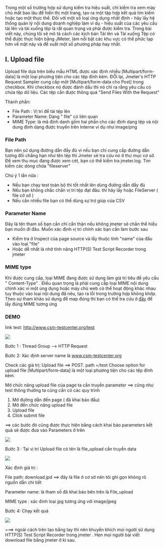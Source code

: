 Trong một số trường hợp sử dụng kiểm tra hiệu suất, chỉ kiểm tra xem máy chủ mất bao lâu để hiển thị một trang, tạo ra một tập hợp kết quả tìm kiếm hoặc tạo một thực thể. Đối với một số loại ứng dụng nhất định - hãy lấy hệ thống quản lý nội dung doanh nghiệp làm ví dụ - hiệu suất của các yêu cầu tải lên và tải xuống tệp là rất quan trọng và phải được kiểm tra. Trong bài viết này, chúng tôi sẽ mô tả cách các kịch bản Tải lên và Tải xuống Tệp có thể được thực hiện bằng JMeter, làm nổi bật các khu vực có thể phức tạp hơn về mặt này và đề xuất một số phương pháp hay nhất.

## I. Upload file 

Upload file dựa trên biểu mẫu HTML được xác định nhiều [Multipart/form-data] là một loại phương tiện cho các tệp đính kèm. ĐỔi lại, Jmeter's HTTP Request Sampler  cung cấp một [Multipart/form-data  cho Post] trong checkbox. Khi checkbox nó được đánh dấu thì nó chỉ ra rằng yêu cầu có chứa tệp dữ liệu. Các tệp cần được thông quá "Send Files With the Request"
    
 Thành phần: 

- File Path : Vị trí để tải tệp lên 
- Parameter Name: Dạng " file" có liên quan 
- MIME Type: là mã định danh gồm hai phần cho các định dạng tệp và nội dung định dạng được truyền trên Interne ví dụ như 	image/png 


###     File Path

Bạn nên sử dụng đường dẫn đầy đủ vì nếu bạn chỉ cung cấp đường dẫn tương đối chẳng hạn như tên tệp thì Jmeter sẽ tra cứu nó ở thư mục cơ sở.  Để xem thu mục đang được xem cét, bạn có thể kiểm tra jmeter.log. Tìm kiếm các dòng chứa "fileserver"

  Chú ý 1 lần nữa : 

- Nếu bạn chạy test toàn bộ thì tốt nhất lên dùng đường dẫn đầy đủ
- Nếu bạn không chắc chắn vị trí tệp đạt đâu. thì hãy lấy hoặc FileServer ( file cở sở )
-  Nếu cần nhiều file bạn có thể dùng sự trợ giúp của CSV

###     Parameter Name


Đây là tên tham số bạn cần chỉ cẩn thận nếu không jmeter sẽ chẳn thể hiểu bạn muốn đi đâu. Muốn xác định vị trí chính xác bạn cần làm bước sau

- Kiểm tra ở Inspect của page source và lấy thuộc tính "name" của đầu vào loại "file"
 - Hoặc dễ nhất là nhờ tính năng HTTP(S) Test Script Recorder trong jmeter 

###     MIME type

Khi được cung cấp, loại MIME đang được sử dụng làm giá trị tiêu đề yêu cầu " Content-Type" . Điều quan trọng là phải cung cấp loại MIME nội dung chính xác vì một úng dụng hoặc máy chủ web có thể hoạt động khác nhau tuy thuộc vào loại nội dung đã nêu, tạo ra lỗi trong trường hợp không khớp. Theo sự tham khảo sử dụng để map đúng thì bạn có thể tra cứu ở [đây](https://www.freeformatter.com/mime-types-list.html ) để lấy đúng MIME tương ứng

### DEMO

link test: http://www.csm-testcenter.org/test

![](https://images.viblo.asia/cb49bb1a-aaec-4b33-a946-dcb0cf231c83.PNG)

Bước 1 : Thread Group --> HTTP Request 

Bước 2: Xác định server name là www.csm-testcenter.org
           
Check các giá trị:  Upload file ==> POST. path =/test
                                Choose option for upload file  [Multipart/form-data] là một loại phương tiện cho các tệp đính kèm.
                            
 
 Mở chức năng upload file của page ta cần truyền parameter ==> cũng như test thông thường ta cũng cần có các quy trình 
 
 1. Mở đường dẫn đến page ( đã khai báo đầu)
2. Mở đến chức năng upload file 
3. Upload file 
4. Click submit file 

==> các bước đó cũng được thực hiện bằng cách khai báo parameters kết quả sẽ được đưa vào Parameters ở trên 

![](https://images.viblo.asia/efe82a11-8ce5-463e-a727-6f7a3cb7cc04.PNG)

 
 Bước 3 : Tại vị trí Upload file có tên là file_upload cần truyền data 
 
 ![](https://images.viblo.asia/1bc4d383-099a-438e-90ca-b37c5a7a09ec.PNG)

Xác định giá trị : 

File path: download.jpd ==> đây là file ở cơ sở nên tôi ghi gọn không rõ nguồn dẫn chi tiết 

Parameter name: là tham số đã khai báo bên trên là File_upload 

MIME type : xác đinh loại jpg tương ứng với image/jpeg


Bước 4: Chạy kết quả 

![](https://images.viblo.asia/bf03a4fd-f3bf-41e4-806d-cf0a19fcc532.PNG)


===> ngoài cách trên tạo bằng tay thì nên khuyến khích mọi người sử dụng  HTTP(S) Test Script Recorder trong jmeter . Hẹn mọi người bài viết download file bằng jmeter ở kì sau.